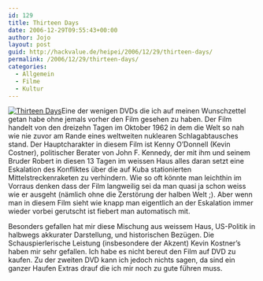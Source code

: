 ```yaml
---
id: 129
title: Thirteen Days
date: 2006-12-29T09:55:43+00:00
author: Jojo
layout: post
guid: http://hackvalue.de/heipei/2006/12/29/thirteen-days/
permalink: /2006/12/29/thirteen-days/
categories:
  - Allgemein
  - Filme
  - Kultur
---
```

[<img src="/weblog/2006/12/thirteen_days.jpg" alt="Thirteen Days" class="alignleft" />](http://www.amazon.de/Thirteen-Days-DVDs-Kevin-Costner/dp/B00079QYHW/ "Thirteen Days")Eine der wenigen DVDs die ich auf meinen Wunschzettel getan habe ohne jemals vorher den Film gesehen zu haben. Der Film handelt von den dreizehn Tagen im Oktober 1962 in dem die Welt so nah wie nie zuvor am Rande eines weltweiten nuklearen Schlagabtausches stand. Der Hauptcharakter in diesem Film ist Kenny O&#8217;Donnell (Kevin Costner), politischer Berater von John F. Kennedy, der mit ihm und seinem Bruder Robert in diesen 13 Tagen im weissen Haus alles daran setzt eine Eskalation des Konfliktes über die auf Kuba stationierten Mittelstreckenraketen zu verhindern. Wie so oft könnte man leichthin im Vorraus denken dass der Film langweilig sei da man quasi ja schon weiss wie er ausgeht (nämlich ohne die Zerstörung der halben Welt ;). Aber wenn man in diesem Film sieht wie knapp man eigentlich an der Eskalation immer wieder vorbei gerutscht ist fiebert man automatisch mit.
  
Besonders gefallen hat mir diese Mischung aus weissem Haus, US-Politik in halbwegs akkurater Darstellung, und historischen Bezügen. Die Schauspierlerische Leistung (insbesondere der Akzent) Kevin Kostner&#8217;s haben mir sehr gefallen. Ich habe es nicht bereut den Film auf DVD zu kaufen. Zu der zweiten DVD kann ich jedoch nichts sagen, da sind ein ganzer Haufen Extras drauf die ich mir noch zu gute führen muss.